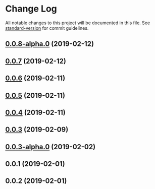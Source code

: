 # Change Log

All notable changes to this project will be documented in this file. See [standard-version](https://github.com/conventional-changelog/standard-version) for commit guidelines.

<a name="0.0.8-alpha.0"></a>
## [0.0.8-alpha.0](https://github.com/davegomez/silky-charts/compare/v0.0.7...v0.0.8-alpha.0) (2019-02-12)



<a name="0.0.7"></a>
## [0.0.7](https://github.com/davegomez/silky-charts/compare/v0.0.6...v0.0.7) (2019-02-12)



<a name="0.0.6"></a>
## [0.0.6](https://github.com/davegomez/silky-charts/compare/v0.0.5...v0.0.6) (2019-02-11)



<a name="0.0.5"></a>
## [0.0.5](https://github.com/davegomez/silky-charts/compare/v0.0.4...v0.0.5) (2019-02-11)



<a name="0.0.4"></a>
## [0.0.4](https://github.com/davegomez/silky-charts/compare/v0.0.3...v0.0.4) (2019-02-11)



<a name="0.0.3"></a>
## [0.0.3](https://github.com/davegomez/silky-charts/compare/v0.0.3-alpha.0...v0.0.3) (2019-02-09)



<a name="0.0.3-alpha.0"></a>
## [0.0.3-alpha.0](https://github.com/davegomez/silky-charts/compare/v0.0.2...v0.0.3-alpha.0) (2019-02-02)



<a name="0.0.1"></a>
## 0.0.1 (2019-02-01)

<a name="0.0.2"></a>
## 0.0.2 (2019-02-01)
